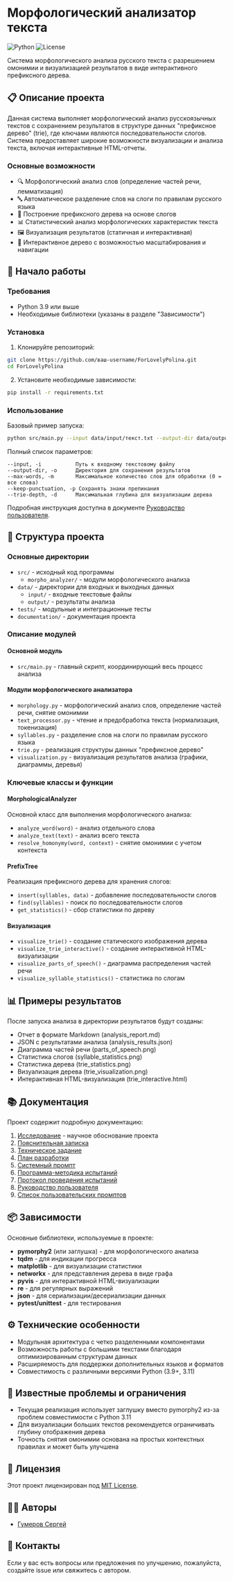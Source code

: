 # Морфологический анализатор текста

![Python](https://img.shields.io/badge/Python-3.9%2B-blue)
![License](https://img.shields.io/badge/License-MIT-green)

Система морфологического анализа русского текста с разрешением омонимии и визуализацией результатов в виде интерактивного префиксного дерева.

## 📋 Описание проекта

Данная система выполняет морфологический анализ русскоязычных текстов с сохранением результатов в структуре данных "префиксное дерево" (trie), где ключами являются последовательности слогов. Система предоставляет широкие возможности визуализации и анализа текста, включая интерактивные HTML-отчеты.

### Основные возможности

- 🔍 Морфологический анализ слов (определение частей речи, лемматизация)
- 🔤 Автоматическое разделение слов на слоги по правилам русского языка
- 🌳 Построение префиксного дерева на основе слогов
- 📊 Статистический анализ морфологических характеристик текста
- 🖼️ Визуализация результатов (статичная и интерактивная)
- 📱 Интерактивное дерево с возможностью масштабирования и навигации

## 🚀 Начало работы

### Требования

- Python 3.9 или выше
- Необходимые библиотеки (указаны в разделе "Зависимости")

### Установка

1. Клонируйте репозиторий:
```bash
git clone https://github.com/ваш-username/ForLovelyPolina.git
cd ForLovelyPolina
```

2. Установите необходимые зависимости:
```bash
pip install -r requirements.txt
```

### Использование

Базовый пример запуска:
```bash
python src/main.py --input data/input/текст.txt --output-dir data/output/результат
```

Полный список параметров:
```
--input, -i           Путь к входному текстовому файлу
--output-dir, -o      Директория для сохранения результатов
--max-words, -m       Максимальное количество слов для обработки (0 = все слова)
--keep-punctuation, -p Сохранять знаки препинания
--trie-depth, -d      Максимальная глубина для визуализации дерева
```

Подробная инструкция доступна в документе [Руководство пользователя](/documentation/7.%20Руководство%20пользователя.md).

## 📂 Структура проекта

### Основные директории

- `src/` - исходный код программы
  - `morpho_analyzer/` - модули морфологического анализа
- `data/` - директории для входных и выходных данных
  - `input/` - входные текстовые файлы
  - `output/` - результаты анализа
- `tests/` - модульные и интеграционные тесты
- `documentation/` - документация проекта

### Описание модулей

#### Основной модуль

- `src/main.py` - главный скрипт, координирующий весь процесс анализа

#### Модули морфологического анализатора

- `morphology.py` - морфологический анализ слов, определение частей речи, снятие омонимии
- `text_processor.py` - чтение и предобработка текста (нормализация, токенизация)
- `syllables.py` - разделение слов на слоги по правилам русского языка
- `trie.py` - реализация структуры данных "префиксное дерево"
- `visualization.py` - визуализация результатов анализа (графики, диаграммы, деревья)

### Ключевые классы и функции

#### MorphologicalAnalyzer
Основной класс для выполнения морфологического анализа:
- `analyze_word(word)` - анализ отдельного слова
- `analyze_text(text)` - анализ всего текста
- `resolve_homonymy(word, context)` - снятие омонимии с учетом контекста

#### PrefixTree
Реализация префиксного дерева для хранения слогов:
- `insert(syllables, data)` - добавление последовательности слогов
- `find(syllables)` - поиск по последовательности слогов
- `get_statistics()` - сбор статистики по дереву

#### Визуализация
- `visualize_trie()` - создание статического изображения дерева
- `visualize_trie_interactive()` - создание интерактивной HTML-визуализации
- `visualize_parts_of_speech()` - диаграмма распределения частей речи
- `visualize_syllable_statistics()` - статистика по слогам

## 📊 Примеры результатов

После запуска анализа в директории результатов будут созданы:
- Отчет в формате Markdown (analysis_report.md)
- JSON с результатами анализа (analysis_results.json)
- Диаграмма частей речи (parts_of_speech.png)
- Статистика слогов (syllable_statistics.png)
- Статистика дерева (trie_statistics.png)
- Визуализация дерева (trie_visualization.png)
- Интерактивная HTML-визуализация (trie_interactive.html)

## 📚 Документация

Проект содержит подробную документацию:

1. [Исследование](/documentation/0.%20Исследование.md) - научное обоснование проекта
2. [Пояснительная записка](/documentation/1.%20Пояснительная_записка.md)
3. [Техническое задание](/documentation/2.%20Техническое_задание.md)
4. [План разработки](/documentation/3.%20План_разработки.md)
5. [Системный промпт](/documentation/4.%20Системный_промпт.md)
6. [Программа-методика испытаний](/documentation/5.%20Программа-методика%20испытаний.md)
7. [Протокол проведения испытаний](/documentation/6.%20Протокол%20проведения%20испытаний.md)
8. [Руководство пользователя](/documentation/7.%20Руководство%20пользователя.md)
9. [Список пользовательских промптов](/documentation/8.%20Список%20пользовательских%20промптов.md)

## 📦 Зависимости

Основные библиотеки, используемые в проекте:
- **pymorphy2** (или заглушка) - для морфологического анализа
- **tqdm** - для индикации прогресса
- **matplotlib** - для визуализации статистики
- **networkx** - для представления дерева в виде графа
- **pyvis** - для интерактивной HTML-визуализации
- **re** - для регулярных выражений
- **json** - для сериализации/десериализации данных
- **pytest/unittest** - для тестирования

## ⚙️ Технические особенности

- Модульная архитектура с четко разделенными компонентами
- Возможность работы с большими текстами благодаря оптимизированным структурам данных
- Расширяемость для поддержки дополнительных языков и форматов
- Совместимость с различными версиями Python (3.9+, 3.11)

## 🔧 Известные проблемы и ограничения

- Текущая реализация использует заглушку вместо pymorphy2 из-за проблем совместимости с Python 3.11
- Для визуализации больших текстов рекомендуется ограничивать глубину отображения дерева
- Точность снятия омонимии основана на простых контекстных правилах и может быть улучшена

## 📜 Лицензия

Этот проект лицензирован под [MIT License](LICENSE).

## 👨‍💻 Авторы

- [Гумеров Сергей](https://github.com/ваш-username)

## 📧 Контакты

Если у вас есть вопросы или предложения по улучшению, пожалуйста, создайте issue или свяжитесь с автором.
